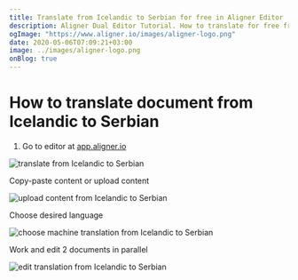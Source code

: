 ```yaml
---
title: Translate from Icelandic to Serbian for free in Aligner Editor
description: Aligner Dual Editor Tutorial. How to translate for free from Icelandic to Serbian. Aligner is multilingual document management platform. 
ogImage: "https://www.aligner.io/images/aligner-logo.png"
date: 2020-05-06T07:09:21+03:00
image: ../images/aligner-logo.png
onBlog: true
---
```


# How to translate document from Icelandic to Serbian

1. Go to editor at [app.aligner.io](https://app.aligner.io "Aligner App web page")

![translate from Icelandic to Serbian](../aligner-blank-editor.png "translate from Icelandic to Serbian")

Copy-paste content or upload content

![upload content from Icelandic to Serbian](../aligner-uploaded-document.png "upload content from Icelandic to Serbian")

Choose desired language

![choose machine translation from Icelandic to Serbian](../aligner-language-dropdown.png "choose machine translation from Icelandic to Serbian")

Work and edit 2 documents in parallel

![edit translation from Icelandic to Serbian](../aligner-double-sitded-editor.png "edit translation from Icelandic to Serbian")

